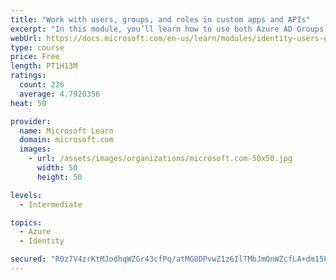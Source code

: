 ```yaml
---
title: "Work with users, groups, and roles in custom apps and APIs"
excerpt: "In this module, you’ll learn how to use both Azure AD Groups and Application Roles to provide fine grained access control to an application."
webUrl: https://docs.microsoft.com/en-us/learn/modules/identity-users-groups-approles/
type: course
price: Free
length: PT1H13M
ratings:
  count: 226
  average: 4.7920356
heat: 50

provider:
  name: Microsoft Learn
  domain: microsoft.com
  images:
    - url: /assets/images/organizations/microsoft.com-50x50.jpg
      width: 50
      height: 50

levels:
  - Intermediate

topics:
  - Azure
  - Identity

secured: "R0z7V4zrKtMJodhqWZGr43cfPq/atMG8DPvwZ1z6IlTMbJmOnWZcfLA+dm15Fmysdmzp9z6AfBllDnrzxDhrc015+AsZrTK3cpgnWDAj5UHNebh6IGT8/tt6qfwOlUVEObkiqKyQAtDRYnLlqp1EUqUIsG+DLqcT+1r/Oj7YqTrZxjIjqjZ3fKHbKqOHMr8e5GF6BwinKNH7m1vXMf+hV+IRZwnuRimECi+Pk2PL5Jyztc6xtT5JQJmC55V/Tf56OmwvU2/RNQdNORi4uQbQGhFCEMZNiRCqDXt0HNlECXDHXKGqj/5Zsn6uAB/dttnL4zyZQ3BSzLv1NIwlZkzEbw6cy2YGNr2fxl83pLMYel1gmQrV52Nf1wWi85AYQ91L9H0cvMyKNmsbb6wcYsQ7AarYaBE8TCJYcMgqy/1cuAM=;0mEtx7mIP7ElYLUeo+iOkA=="
---
```


